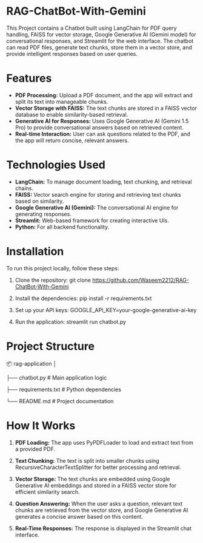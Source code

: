 # RAG-ChatBot-With-Gemini
This Project contains a Chatbot built using LangChain for PDF query handling, FAISS for vector storage, Google Generative AI (Gemini model) for conversational responses, and Streamlit for the web interface. The chatbot can read PDF files, generate text chunks, store them in a vector store, and provide intelligent responses based on user queries.
# Features
- **PDF Processing:** Upload a PDF document, and the app will extract and split its text into manageable chunks.
- **Vector Storage with FAISS:** The text chunks are stored in a FAISS vector database to enable similarity-based retrieval.
- **Generative AI for Responses:** Uses Google Generative AI (Gemini 1.5 Pro) to provide conversational answers based on retrieved content.
- **Real-time Interaction:** User can ask questions related to the PDF, and the app will return concise, relevant answers.
# Technologies Used
- **LangChain:** To manage document loading, text chunking, and retrieval chains.
- **FAISS:** Vector search engine for storing and retrieving text chunks based on similarity.
- **Google Generative AI (Gemini):** The conversational AI engine for generating responses.
- **Streamlit:** Web-based framework for creating interactive UIs.
- **Python:** For all backend functionality.

# Installation
To run this project locally, follow these steps:
1. Clone the repository:
git clone https://github.com/Waseem2212/RAG-ChatBot-With-Gemini

2. Install the dependencies:
pip install -r requirements.txt
3. Set up your API keys:
GOOGLE_API_KEY=your-google-generative-ai-key
4. Run the application:
streamlit run chatbot.py

# Project Structure
📦 rag-application
│

├── chatbot.py            # Main application logic

├── requirements.txt      # Python dependencies

└── README.md             # Project documentation

# How It Works
1. **PDF Loading:** The app uses PyPDFLoader to load and extract text from a provided PDF.

2. **Text Chunking:** The text is split into smaller chunks using RecursiveCharacterTextSplitter for better processing and retrieval.

3. **Vector Storage:** The text chunks are embedded using Google Generative AI embeddings and stored in a FAISS vector store for efficient similarity search.

4. **Question Answering:** When the user asks a question, relevant text chunks are retrieved from the vector store, and Google Generative AI generates a concise answer based on this content.
5. **Real-Time Responses:** The response is displayed in the Streamlit chat interface.



